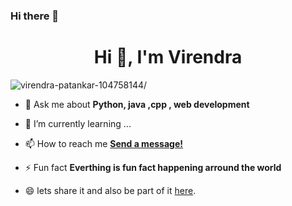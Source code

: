 ### Hi there 👋

<!--
**veer11997/veer11997** is a ✨ _special_ ✨ repository because its `README.md` (this file) appears on your GitHub profile.

Here are some ideas to get you started:

- 🔭 I’m currently working on ...
- 🌱 I’m currently learning ...
- 👯 I’m looking to collaborate on ...
- 🤔 I’m looking for help with ...
- 💬 Ask me about ...
- 📫 How to reach me: ...
- 😄 Pronouns: ...
- ⚡ Fun fact: ...
-->
<h1 align="center">Hi 👋, I'm Virendra</h1>
<p align="left"> <img src=https://komarev.com/ghpvc/?username=virendra-patankar-104758144 alt=virendra-patankar-104758144/> </p>


- 💬 Ask me about **Python, java ,cpp , web development**

- 🌱 I’m currently learning ...
- 📫 How to reach me **[Send a message!](https://www.linkedin.com/in/virendra-patankar-104758144/)**

- ⚡ Fun fact **Everthing is fun fact happening arround the world**

- :smile: lets share it and also be part of it [here](https://gist.github.com/veer11997).
